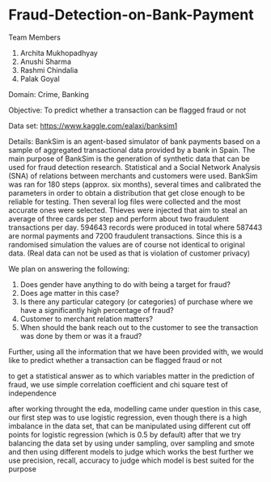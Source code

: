 # Fraud-Detection-on-Bank-Payment

Team Members
1. Archita Mukhopadhyay
2. Anushi Sharma
3. Rashmi Chindalia
4. Palak Goyal

Domain: Crime, Banking

Objective: To predict whether a transaction can be flagged fraud or not

Data set: https://www.kaggle.com/ealaxi/banksim1

Details: BankSim is an agent-based simulator of bank payments based on a sample of aggregated transactional data provided by a bank in Spain. The main purpose of BankSim is the generation of synthetic data that can be used for fraud detection research. Statistical and a Social Network Analysis (SNA) of relations between merchants and customers were used. BankSim was ran for 180 steps (approx. six months), several times and calibrated the parameters in order to obtain a distribution that get close enough to be reliable for testing. Then several log files were collected and the most accurate ones were selected. Thieves were injected that aim to steal an average of three cards per step and perform about two fraudulent transactions per day. 594643 records were produced in total where 587443 are normal payments and 7200 fraudulent transactions. Since this is a randomised simulation the values are of course not identical to original data. (Real data can not be used as that is violation of customer privacy) 

We plan on answering the following:
1. Does gender have anything to do with being a target for fraud?
2. Does age matter in this case?
3. Is there any particular category (or categories) of purchase where we have a significantly high percentage of fraud?
4. Customer to merchant relation matters?
5. When should the bank reach out to the customer to see the transaction was done by them or was it a fraud?

Further, using all the information that we have been provided with, we would like to predict whether a transaction can be flagged fraud or not

to get a statistical answer as to which variables matter in the prediction of fraud, we use simple correlation coefficient and chi square test of independence

after working throught the eda, modelling came under question
in this case, our first step was to use logistic regression, even though there is a high imbalance in the data set, that can be manipulated using different cut off points for logistic regression (which is 0.5 by default)
after that we try balancing the data set by using under sampling, over sampling and smote and then using different models to judge which works the best
further we use precision, recall, accuracy to judge which model is best suited for the purpose


